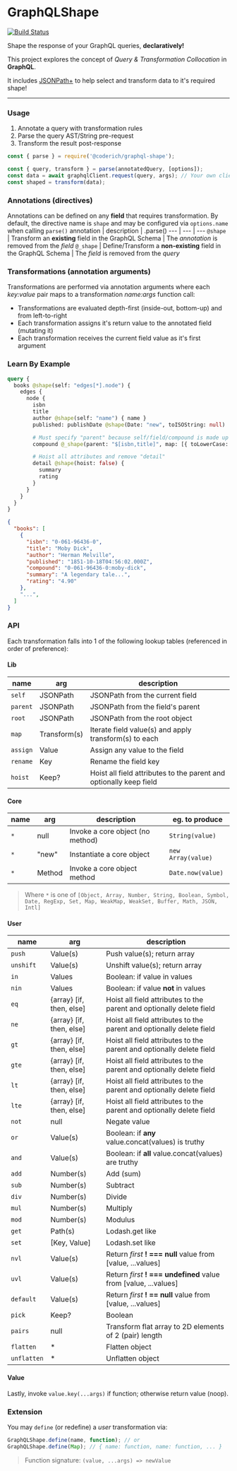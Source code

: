 # GraphQLShape

[![Build Status](https://github.com/CoderichLLC/nodejs-graphql-shape/actions/workflows/publish.yml/badge.svg)](https://github.com/CoderichLLC/nodejs-graphql-shape/actions/workflows/publish.yml)

Shape the response of your GraphQL queries, **declaratively!**

This project explores the concept of *Query & Transformation Collocation* in **GraphQL**.

It includes [JSONPath+](https://www.npmjs.com/package/jsonpath-plus) to help select and transform data to it's required shape!

---

### Usage
1. Annotate a query with transformation rules
2. Parse the query AST/String pre-request
3. Transform the result post-response

```javascript
const { parse } = require('@coderich/graphql-shape');

const { query, transform } = parse(annotatedQuery, [options]);
const data = await graphqlClient.request(query, args); // Your own client
const shaped = transform(data);
```

### Annotations (directives)
Annotations can be defined on any **field** that requires transformation. By default, the directive name is `shape` and may be configured via `options.name` when calling `parse()`
annotation | description | .parse()
--- | --- | ---
`@shape` | Transform an **existing** field in the GraphQL Schema | The *annotation* is removed from the *field*
`@_shape` | Define/Transform a **non-existing** field in the GraphQL Schema | The *field* is removed from the *query*

### Transformations (annotation arguments)
Transformations are performed via annotation arguments where each *key:value* pair maps to a transformation *name:args* function call:
* Transformations are evaluated depth-first (inside-out, bottom-up) and from left-to-right
* Each transformation assigns it's return value to the annotated field (mutating it)
* Each transformation receives the current field value as it's first argument

### Learn By Example
```graphql
query {
  books @shape(self: "edges[*].node") {
    edges {
      node {
        isbn
        title
        author @shape(self: "name") { name }
        published: publishDate @shape(Date: "new", toISOString: null)

        # Must specify "parent" because self/field/compound is made up (removed from query)
        compound @_shape(parent: "$[isbn,title]", map: [{ toLowerCase: null }, { replace: [" ", "-"] }, { join: ":" }])

        # Hoist all attributes and remove "detail"
        detail @shape(hoist: false) {
          summary
          rating
        }
      }
    }
  }
}
```
```json
{
  "books": [
    {
      "isbn": "0-061-96436-0",
      "title": "Moby Dick",
      "author": "Herman Melville",
      "published": "1851-10-18T04:56:02.000Z",
      "compound": "0-061-96436-0:moby-dick",
      "summary": "A legendary tale...",
      "rating": "4.90"
    },
    "...",
  ]
}
```

### API
Each transformation falls into 1 of the following lookup tables (referenced in order of preference):

#### Lib
name | arg | description
--- | --- | ---
`self` | JSONPath | JSONPath from the current field
`parent` | JSONPath | JSONPath from the field's parent
`root` | JSONPath | JSONPath from the root object
`map` | Transform(s) | Iterate field value(s) and apply transform(s) to each
`assign` | Value | Assign any value to the field
`rename` | Key | Rename the field key
`hoist` | Keep? | Hoist all field attributes to the parent and optionally keep field

#### Core
name | arg | description | eg. to produce
--- | --- | --- | ---
`*` | null |Invoke a core object (no method) | `String(value)`
`*` | "new" | Instantiate a core object | `new Array(value)`
`*` | Method | Invoke a core object method | `Date.now(value)`
> Where `*` is one of `[Object, Array, Number, String, Boolean, Symbol, Date, RegExp, Set, Map, WeakMap, WeakSet, Buffer, Math, JSON, Intl]`

#### User
name | arg | description
--- | --- | ---
`push` | Value(s) | Push value(s); return array
`unshift` | Value(s) | Unshift value(s); return array
`in` | Values | Boolean: if value in values
`nin` | Values | Boolean: if value **not** in values
`eq` | {array} [if, then, else] | Hoist all field attributes to the parent and optionally delete field
`ne` | {array} [if, then, else] | Hoist all field attributes to the parent and optionally delete field
`gt` | {array} [if, then, else] | Hoist all field attributes to the parent and optionally delete field
`gte` | {array} [if, then, else] | Hoist all field attributes to the parent and optionally delete field
`lt` | {array} [if, then, else] | Hoist all field attributes to the parent and optionally delete field
`lte` |{array} [if, then, else] | Hoist all field attributes to the parent and optionally delete field
`not` | null | Negate value
`or` | Value(s) | Boolean: if **any** value.concat(values) is truthy
`and` | Value(s) | Boolean: if **all** value.concat(values) are truthy
`add` | Number(s) | Add (sum)
`sub` | Number(s) | Subtract
`div` | Number(s) | Divide
`mul` | Number(s) | Multiply
`mod` | Number(s) | Modulus
`get` | Path(s) | Lodash.get like
`set` | [Key, Value] | Lodash.set like
`nvl` | Value(s) | Return *first* **! === null** value from [value, ...values]
`uvl` | Value(s) | Return *first* **! === undefined** value from [value, ...values]
`default` | Value(s) | Return *first* **! == null** value from [value, ...values]
`pick` | Keep? | Boolean | Hoist all field attributes to the parent and optionally delete field
`pairs` | null | Transform flat array to 2D elements of 2 (pair) length
`flatten` | * | Flatten object
`unflatten` | * | Unflatten object

#### Value
Lastly, invoke `value.key(...args)` if function; otherwise return value (noop).

### Extension
You may `define` (or redefine) a *user* transformation via:
```javascript
GraphQLShape.define(name, function); // or
GraphQLShape.define(Map); // { name: function, name: function, ... }
```
> Function signature: `(value, ...args) => newValue`
